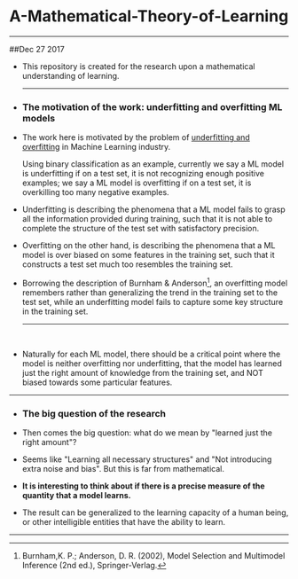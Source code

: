 # A-Mathematical-Theory-of-Learning
---
##Dec 27 2017
* This repository is created for the research upon a mathematical understanding of learning. 

* ---

  ### The motivation of the work: underfitting and overfitting ML models

* The work here is motivated by the problem of [underfitting and overfitting](https://en.wikipedia.org/wiki/Overfitting) in Machine Learning industry.

  Using binary classification as an example, currently we say a ML model is underfitting if on a test set, it is not recognizing enough positive examples; we say a ML model is overfitting if on a test set, it is overkilling too many negative examples. 

* Underfitting is describing the phenomena that a ML model fails to grasp all the information provided during training, such that it is not able to complete the structure of the test set with satisfactory precision. 

* Overfitting on the other hand, is describing the phenomena that a ML model is over biased on some features in the training set, such that it constructs a test set much too resembles the training set.

* Borrowing the description of Burnham & Anderson[^1], an overfitting model remembers rather than generalizing the trend in the training set to the test set, while an underfitting model fails to capture some key structure in the training set.

  ---

  ​

* Naturally for each ML model, there should be a critical point where the model is neither overfitting nor underfitting, that the model has learned just the right amount of knowledge from the training set, and NOT biased towards some particular features.
---
* ### The big question of the research

* Then comes the big question: what do we mean by "learned just the right amount"? 

* Seems like "Learning all necessary structures" and "Not introducing extra noise and bias". But this is far from mathematical. 

* **It is interesting to think about if there is a precise measure of the quantity that a model learns.**

* The result can be generalized to the learning capacity of a human being, or other intelligible entities that have the ability to learn.
---
[^1]: Burnham,K. P.; Anderson, D. R. (2002), Model Selection and Multimodel Inference (2nd ed.), Springer-Verlag. 
